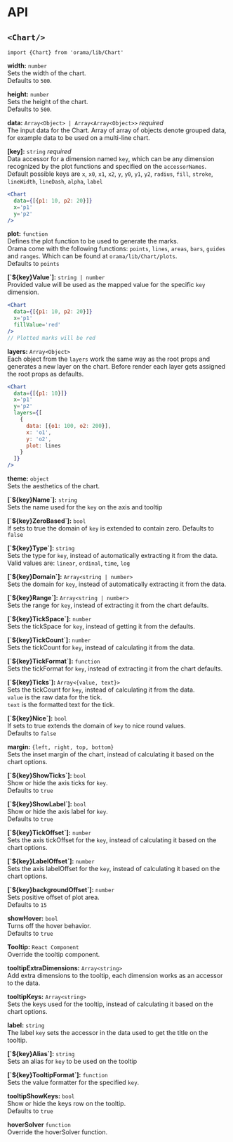 # API

## `<Chart/>`
`import {Chart} from 'orama/lib/Chart'`

**width:** `number`  
Sets the width of the chart.  
Defaults to `500`.

**height:** `number`  
Sets the height of the chart.  
Defaults to `500`.

**data:** `Array<Object> | Array<Array<Object>>` *required*  
The input data for the Chart. Array of array of objects denote grouped data, for example data to be used on a multi-line chart.

**[key]:** `string` *required*  
Data accessor for a dimension named `key`, which can be any dimension recognized by the plot functions and specified on the `accessorNames`.  
Default possible keys are `x`, `x0`, `x1`, `x2`, `y`, `y0`, `y1`, `y2`, `radius`, `fill`, `stroke`, `lineWidth`, `lineDash`, `alpha`, `label`
```jsx
<Chart
  data={[{p1: 10, p2: 20}]}
  x='p1'
  y='p2'
/>
```

**plot:** `function`  
Defines the plot function to be used to generate the marks.  
Orama come with the following functions: `points`, `lines`, `areas`, `bars`, `guides` and `ranges`. Which can be found at `orama/lib/Chart/plots`.  
Defaults to `points`

**[\`${key}Value\`]:** `string | number`  
Provided value will be used as the mapped value for the specific `key` dimension.
```jsx
<Chart
  data={[{p1: 10, p2: 20}]}
  x='p1'
  fillValue='red'
/>
// Plotted marks will be red
```

**layers:** `Array<Object>`  
Each object from the `layers` work the same way as the root props and generates a new layer on the chart. Before render each layer gets assigned the root props as defaults.
```jsx
<Chart
  data={[{p1: 10}]}
  x='p1'
  y='p2'
  layers={[
    {
      data: [{o1: 100, o2: 200}],
      x: 'o1',
      y: 'o2',
      plot: lines
    }
  ]}
/>
```

**theme:** `object`  
Sets the aesthetics of the chart.

**[\`${key}Name\`]:** `string`  
Sets the name used for the `key` on the axis and tooltip

**[\`${key}ZeroBased\`]:** `bool`  
If sets to true the domain of `key` is extended to contain zero.
Defaults to `false`

**[\`${key}Type\`]:** `string`  
Sets the type for `key`, instead of automatically extracting it from the data.  
Valid values are: `linear`, `ordinal`, `time`, `log`

**[\`${key}Domain\`]:** `Array<string | number>`  
Sets the domain for `key`, instead of automatically extracting it from the data.

**[\`${key}Range\`]:** `Array<string | number>`  
Sets the range for `key`, instead of extracting it from the chart defaults.

**[\`${key}TickSpace\`]:** `number`  
Sets the tickSpace for `key`, instead of getting it from the defaults.  

**[\`${key}TickCount\`]:** `number`  
Sets the tickCount for `key`, instead of calculating it from the data.

**[\`${key}TickFormat\`]:** `function`  
Sets the tickFormat for `key`, instead of extracting it from the chart defaults.

**[\`${key}Ticks\`]:** `Array<{value, text}>`  
Sets the tickCount for `key`, instead of calculating it from the data.  
`value` is the raw data for the tick.  
`text` is the formatted text for the tick.

**[\`${key}Nice\`]:** `bool`  
If sets to true extends the domain of `key` to nice round values.  
Defaults to `false`

**margin:** `{left, right, top, bottom}`  
Sets the inset margin of the chart, instead of calculating it based on the chart options.

**[\`${key}ShowTicks\`]:** `bool`  
Show or hide the axis ticks for `key`.  
Defaults to `true`

**[\`${key}ShowLabel\`]:** `bool`  
Show or hide the axis label for `key`.  
Defaults to `true`

**[\`${key}TickOffset\`]:** `number`  
Sets the axis tickOffset for the `key`, instead of calculating it based on the chart options.

**[\`${key}LabelOffset\`]:** `number`  
Sets the axis labelOffset for the `key`, instead of calculating it based on the chart options.

**[\`${key}backgroundOffset\`]:** `number`  
Sets positive offset of plot area.  
Defaults to `15`

**showHover:** `bool`  
Turns off the hover behavior.  
Defaults to `true`

**Tooltip:** `React Component`  
Override the tooltip component.

**tooltipExtraDimensions:** `Array<string>`  
Add extra dimensions to the tooltip, each dimension works as an accessor to the data.

**tooltipKeys:** `Array<string>`  
Sets the keys used for the tooltip, instead of calculating it based on the chart options.

**label:** `string`  
The label `key` sets the accessor in the data used to get the title on the tooltip.

**[\`${key}Alias\`]:** `string`  
Sets an alias for `key` to be used on the tooltip

**[\`${key}TooltipFormat\`]:** `function`  
Sets the value formatter for the specified `key`.

**tooltipShowKeys:** `bool`  
Show or hide the keys row on the tooltip.  
Defaults to `true`

**hoverSolver** `function`  
Override the hoverSolver function.
